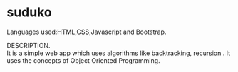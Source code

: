 # suduko


<p>
Languages used:HTML,CSS,Javascript and Bootstrap.
</p>



<p>
DESCRIPTION.<br/>
It is a simple web app  which uses  algorithms like backtracking, recursion .
It uses the concepts of Object Oriented Programming.
</p>


